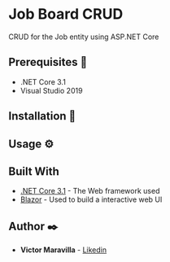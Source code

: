 # Job Board CRUD

CRUD for the Job entity using ASP.NET Core

## Prerequisites 🔧

* .NET Core 3.1
* Visual Studio 2019

## Installation 🔨


## Usage ⚙️


## Built With

* [.NET Core 3.1](https://dotnet.microsoft.com/download/dotnet-core/3.1) - The Web framework used
* [Blazor](https://dotnet.microsoft.com/apps/aspnet/web-apps/blazor) - Used to build a interactive web UI

## Author ✒️

* **Victor Maravilla** - [Likedin](https://www.linkedin.com/in/vamaravilla/)